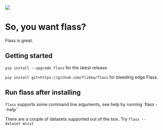 ![](https://github.com/flikka/flass/workflows/Flass%20CI/badge.svg)

# So, you want flass?

Flass is great.

## Getting started

`pip install --upgrade flass` for the latest release.

`pip install git+https://github.com/flikka/flass` for bleeding edge Flass.

## Run flass after installing

`flass` supports some command line arguments, see help by running `flass --help``

There are a couple of datasets supported out of the box. Try `flass --dataset mnist`
